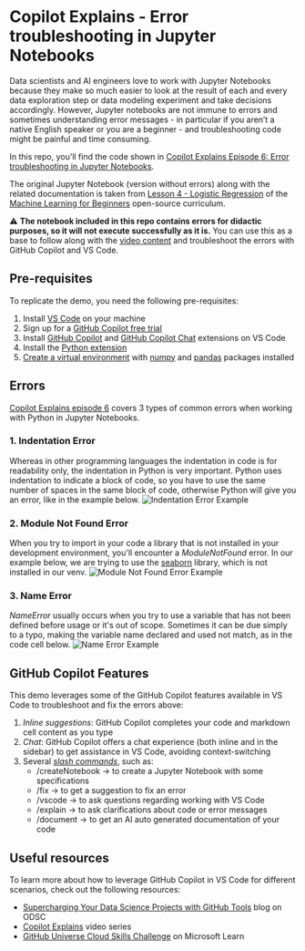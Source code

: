 # Copilot Explains - Error troubleshooting in Jupyter Notebooks

Data scientists and AI engineers love to work with Jupyter Notebooks because they make so much easier to look at the result of each and every data exploration step or data modeling experiment and take decisions accordingly.
However, Jupyter notebooks are not immune to errors and sometimes understanding error messages - in particular if you aren’t a native English speaker or you are a beginner - and troubleshooting code might be painful and time consuming. 

In this repo, you'll find the code shown in [Copilot Explains Episode 6: Error troubleshooting in Jupyter Notebooks]().

The original Jupyter Notebook (version without errors) along with the related documentation is taken from [Lesson 4 - Logistic Regression](https://github.com/microsoft/ML-For-Beginners/tree/main/2-Regression/4-Logistic/?WT.mc_id=academic-111460-cacaste) of the [Machine Learning for Beginners](https://github.com/microsoft/ML-For-Beginners//?WT.mc_id=academic-111460-cacaste) open-source curriculum.

⚠️ **The notebook included in this repo contains errors for didactic purposes, so it will not execute successfully as it is.** You can use this as a base to follow along with the [video content]() and troubleshoot the errors with GitHub Copilot and VS Code. 

## Pre-requisites
To replicate the demo, you need the following pre-requisites:
1. Install [VS Code](https://code.visualstudio.com/) on your machine
2. Sign up for a [GitHub Copilot free trial](https://github.com/github-copilot/signup/?WT.mc_id=academic-111460-cacaste) 
3. Install [GitHub Copilot](https://marketplace.visualstudio.com/items?itemName=GitHub.copilot&WT.mc_id=academic-111460-cacaste) and [GitHub Copilot Chat](https://marketplace.visualstudio.com/items?itemName=GitHub.copilot-chat&WT.mc_id=academic-111460-cacaste) extensions on VS Code
4. Install the [Python extension](https://marketplace.visualstudio.com/items?itemName=ms-python.python&WT.mc_id=academic-111460-cacaste) 
5. [Create a virtual environment](https://code.visualstudio.com/docs/python/environments#_using-the-create-environment-command) with [numpy](https://pypi.org/project/numpy/) and [pandas](https://pypi.org/project/pandas/) packages installed

## Errors
[Copilot Explains episode 6]() covers 3 types of common errors when working with Python in Jupyter Notebooks.

### 1. Indentation Error
Whereas in other programming languages the indentation in code is for readability only, the indentation in Python is very important. Python uses indentation to indicate a block of code, so you have to use the same number of spaces in the same block of code, otherwise Python will give you an error, like in the example below.
![Indentation Error Example](https://github.com/carlotta94c/vs-code-explains-errors-in-Jupyter-Notebooks/assets/82521518/31e021b7-43ac-4e00-8a88-b31f33bd1151)

### 2. Module Not Found Error
When you try to import in your code a library that is not installed in your development environment, you'll encounter a _ModuleNotFound_ error. In our example below, we are trying to use the [seaborn](https://seaborn.pydata.org/) library, which is not installed in our venv.
![Module Not Found Error Example](https://github.com/carlotta94c/vs-code-explains-errors-in-Jupyter-Notebooks/assets/82521518/8257b836-6a2e-4618-9b11-4501ddb59838)

### 3. Name Error
_NameError_ usually occurs when you try to use a variable that has not been defined before usage or it's out of scope. Sometimes it can be due simply to a typo, making the variable name declared and used not match, as in the code cell below.
![Name Error Example](https://github.com/carlotta94c/vs-code-explains-errors-in-Jupyter-Notebooks/assets/82521518/77e78a1c-bb63-449f-a16a-e039e17eec73)

## GitHub Copilot Features
This demo leverages some of the GitHub Copilot features available in VS Code to troubleshoot and fix the errors above:

1. *Inline suggestions*: GitHub Copilot completes your code and markdown cell content as you type
2. *Chat*: GitHub Copilot offers a chat experience (both inline and in the sidebar) to get assistance in VS Code, avoiding context-switching
3. Several [*slash commands*](https://code.visualstudio.com/docs/editor/github-copilot#_slash-commands), such as:
   - /createNotebook -> to create a Jupyter Notebook with some specifications
   - /fix -> to get a suggestion to fix an error
   - /vscode -> to ask questions regarding working with VS Code
   - /explain -> to ask clarifications about code or error messages
   - /document -> to get an AI auto generated documentation of your code

## Useful resources
To learn more about how to leverage GitHub Copilot in VS Code for different scenarios, check out the following resources:
- [Supercharging Your Data Science Projects with GitHub Tools](https://opendatascience.com/supercharging-your-data-science-projects-with-github-tools/?WT.mc_id=academic-111460-cacaste) blog on ODSC
- [Copilot Explains](https://www.youtube.com/watch?v=2cf02fD96bM&list=PLj6YeMhvp2S79zZvNkatCxVAvALHDwsn3/?WT.mc_id=academic-111460-cacaste) video series
- [GitHub Universe Cloud Skills Challenge](https://learn.microsoft.com/en-gb/training/challenges?id=ef5f9f41-0818-4895-9217-79d19827a322&WT.mc_id=academic-111460-cacaste) on Microsoft Learn



